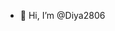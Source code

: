 - 👋 Hi, I’m @Diya2806


<!---
Diya2806/Diya2806 is a ✨ special ✨ repository because its `README.md` (this file) appears on your GitHub profile.
You can click the Preview link to take a look at your changes.
--->
